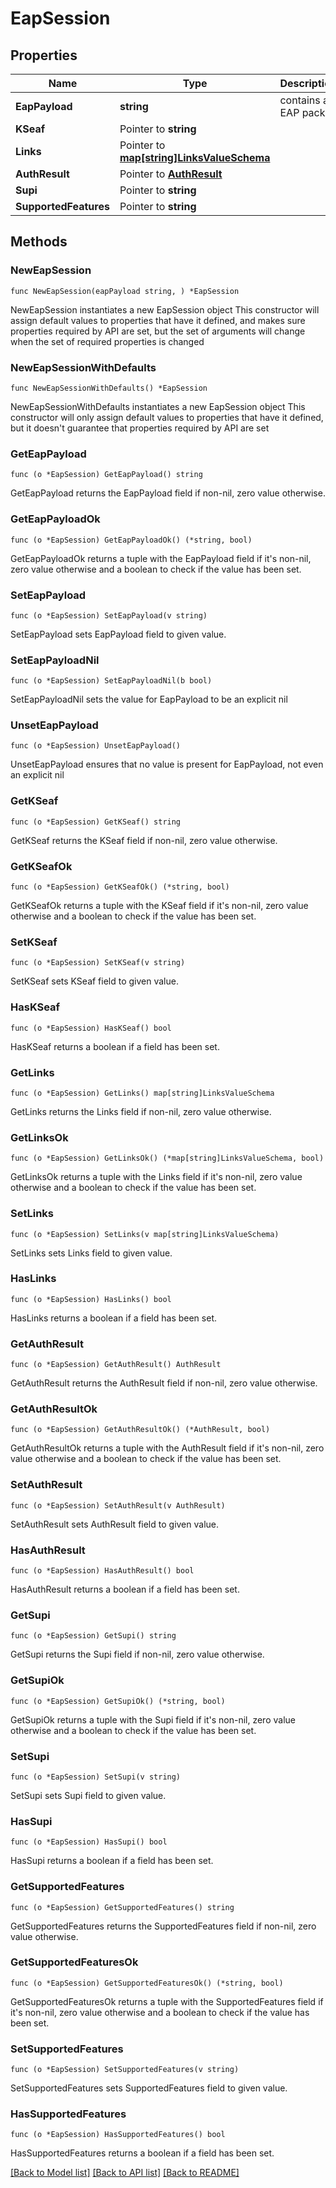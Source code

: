 # EapSession

## Properties

Name | Type | Description | Notes
------------ | ------------- | ------------- | -------------
**EapPayload** | **string** | contains an EAP packet | 
**KSeaf** | Pointer to **string** |  | [optional] 
**Links** | Pointer to [**map[string]LinksValueSchema**](LinksValueSchema.md) |  | [optional] 
**AuthResult** | Pointer to [**AuthResult**](AuthResult.md) |  | [optional] 
**Supi** | Pointer to **string** |  | [optional] 
**SupportedFeatures** | Pointer to **string** |  | [optional] 

## Methods

### NewEapSession

`func NewEapSession(eapPayload string, ) *EapSession`

NewEapSession instantiates a new EapSession object
This constructor will assign default values to properties that have it defined,
and makes sure properties required by API are set, but the set of arguments
will change when the set of required properties is changed

### NewEapSessionWithDefaults

`func NewEapSessionWithDefaults() *EapSession`

NewEapSessionWithDefaults instantiates a new EapSession object
This constructor will only assign default values to properties that have it defined,
but it doesn't guarantee that properties required by API are set

### GetEapPayload

`func (o *EapSession) GetEapPayload() string`

GetEapPayload returns the EapPayload field if non-nil, zero value otherwise.

### GetEapPayloadOk

`func (o *EapSession) GetEapPayloadOk() (*string, bool)`

GetEapPayloadOk returns a tuple with the EapPayload field if it's non-nil, zero value otherwise
and a boolean to check if the value has been set.

### SetEapPayload

`func (o *EapSession) SetEapPayload(v string)`

SetEapPayload sets EapPayload field to given value.


### SetEapPayloadNil

`func (o *EapSession) SetEapPayloadNil(b bool)`

 SetEapPayloadNil sets the value for EapPayload to be an explicit nil

### UnsetEapPayload
`func (o *EapSession) UnsetEapPayload()`

UnsetEapPayload ensures that no value is present for EapPayload, not even an explicit nil
### GetKSeaf

`func (o *EapSession) GetKSeaf() string`

GetKSeaf returns the KSeaf field if non-nil, zero value otherwise.

### GetKSeafOk

`func (o *EapSession) GetKSeafOk() (*string, bool)`

GetKSeafOk returns a tuple with the KSeaf field if it's non-nil, zero value otherwise
and a boolean to check if the value has been set.

### SetKSeaf

`func (o *EapSession) SetKSeaf(v string)`

SetKSeaf sets KSeaf field to given value.

### HasKSeaf

`func (o *EapSession) HasKSeaf() bool`

HasKSeaf returns a boolean if a field has been set.

### GetLinks

`func (o *EapSession) GetLinks() map[string]LinksValueSchema`

GetLinks returns the Links field if non-nil, zero value otherwise.

### GetLinksOk

`func (o *EapSession) GetLinksOk() (*map[string]LinksValueSchema, bool)`

GetLinksOk returns a tuple with the Links field if it's non-nil, zero value otherwise
and a boolean to check if the value has been set.

### SetLinks

`func (o *EapSession) SetLinks(v map[string]LinksValueSchema)`

SetLinks sets Links field to given value.

### HasLinks

`func (o *EapSession) HasLinks() bool`

HasLinks returns a boolean if a field has been set.

### GetAuthResult

`func (o *EapSession) GetAuthResult() AuthResult`

GetAuthResult returns the AuthResult field if non-nil, zero value otherwise.

### GetAuthResultOk

`func (o *EapSession) GetAuthResultOk() (*AuthResult, bool)`

GetAuthResultOk returns a tuple with the AuthResult field if it's non-nil, zero value otherwise
and a boolean to check if the value has been set.

### SetAuthResult

`func (o *EapSession) SetAuthResult(v AuthResult)`

SetAuthResult sets AuthResult field to given value.

### HasAuthResult

`func (o *EapSession) HasAuthResult() bool`

HasAuthResult returns a boolean if a field has been set.

### GetSupi

`func (o *EapSession) GetSupi() string`

GetSupi returns the Supi field if non-nil, zero value otherwise.

### GetSupiOk

`func (o *EapSession) GetSupiOk() (*string, bool)`

GetSupiOk returns a tuple with the Supi field if it's non-nil, zero value otherwise
and a boolean to check if the value has been set.

### SetSupi

`func (o *EapSession) SetSupi(v string)`

SetSupi sets Supi field to given value.

### HasSupi

`func (o *EapSession) HasSupi() bool`

HasSupi returns a boolean if a field has been set.

### GetSupportedFeatures

`func (o *EapSession) GetSupportedFeatures() string`

GetSupportedFeatures returns the SupportedFeatures field if non-nil, zero value otherwise.

### GetSupportedFeaturesOk

`func (o *EapSession) GetSupportedFeaturesOk() (*string, bool)`

GetSupportedFeaturesOk returns a tuple with the SupportedFeatures field if it's non-nil, zero value otherwise
and a boolean to check if the value has been set.

### SetSupportedFeatures

`func (o *EapSession) SetSupportedFeatures(v string)`

SetSupportedFeatures sets SupportedFeatures field to given value.

### HasSupportedFeatures

`func (o *EapSession) HasSupportedFeatures() bool`

HasSupportedFeatures returns a boolean if a field has been set.


[[Back to Model list]](../README.md#documentation-for-models) [[Back to API list]](../README.md#documentation-for-api-endpoints) [[Back to README]](../README.md)


